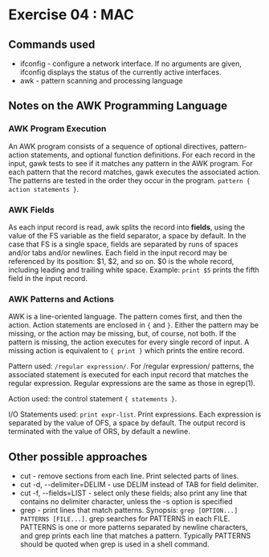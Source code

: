 # Exercise 04 : MAC

## Commands used

- ifconfig - configure a network interface. If no arguments are given, ifconfig displays the status of the currently active interfaces.
- awk - pattern scanning and processing language

## Notes on the AWK Programming Language

### AWK Program Execution

An AWK program consists of a sequence of optional directives,  pattern-action statements, and optional function definitions. For each record in the input, gawk tests to see if it matches any pattern in the AWK program. For each pattern that the record matches,  gawk executes the associated action. The patterns are tested in the order they occur in the program. `pattern { action statements }`.

### AWK Fields

As each input record is read, awk splits the record into **fields**, using the value of the FS variable as the field separator, a space by default. In the case that FS is a single space, fields are separated by runs of spaces and/or tabs and/or newlines.
Each field in the input record may be referenced by its position: $1, $2, and so on.  $0 is the whole record, including leading and trailing  white space. Example: `print $5` prints the fifth field in the input record.

### AWK Patterns and Actions

AWK is a line-oriented language. The pattern comes first, and then the action. Action statements are enclosed in `{` and `}`. Either the pattern may be missing, or the action may be missing, but, of course, not both. If the pattern is missing, the action executes for every single record of input.  A missing action is equivalent to `{ print }` which prints the entire record.

Pattern used: `/regular expression/`. For /regular expression/ patterns, the associated statement is executed for each input record that matches the regular expression. Regular expressions are the same as those in egrep(1).

Action used: the control statement `{ statements }`.

I/O Statements used: `print expr-list`. Print expressions. Each expression is separated by the value of OFS, a space by default. The output record is terminated with the value of ORS, by default a newline.

## Other possible approaches

- cut - remove sections from each line. Print selected parts of lines.
- cut -d, --delimiter=DELIM - use DELIM instead of TAB for field delimiter.
- cut -f, --fields=LIST - select only these fields; also print any line that contains no delimiter character, unless the -s option is specified
- grep - print lines that match patterns. Synopsis: `grep [OPTION...] PATTERNS [FILE...]`. grep searches for PATTERNS in each FILE. PATTERNS is one or more patterns separated by newline characters, and grep prints each line that matches a pattern. Typically PATTERNS should be quoted when grep is used in a shell
command.
